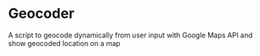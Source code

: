 # Geocoder
A script to geocode dynamically from user input with Google Maps API and show geocoded location on a map
